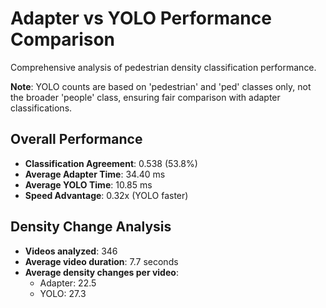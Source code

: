 # Adapter vs YOLO Performance Comparison

Comprehensive analysis of pedestrian density classification performance.

**Note**: YOLO counts are based on 'pedestrian' and 'ped' classes only, not the broader 'people' class, ensuring fair comparison with adapter classifications.

## Overall Performance

- **Classification Agreement**: 0.538 (53.8%)
- **Average Adapter Time**: 34.40 ms
- **Average YOLO Time**: 10.85 ms
- **Speed Advantage**: 0.32x (YOLO faster)

## Density Change Analysis

- **Videos analyzed**: 346
- **Average video duration**: 7.7 seconds
- **Average density changes per video**:
  - Adapter: 22.5
  - YOLO: 27.3

